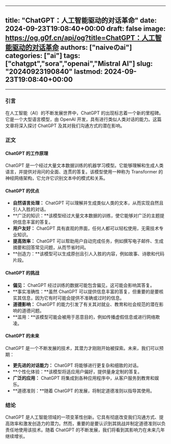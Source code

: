 
---
title: "ChatGPT：人工智能驱动的对话革命"
date: 2024-09-23T19:08:40+00:00
draft: false
image: https://og.g0f.cn/api/og?title=ChatGPT：人工智能驱动的对话革命
authors: ["naiveのai"]
categories: ["ai"]
tags: ["chatgpt","sora","openai","Mistral AI"]
slug: "20240923190840"
lastmod: 2024-09-23T19:08:40+00:00
---
***

### 引言

在人工智能（AI）的不断发展世界中，ChatGPT 的出现标志着一个新的里程碑。它是一个大型语言模型，由 OpenAI 开发，具有进行类似人类对话的能力。这篇文章将深入探讨 ChatGPT 及其对我们沟通方式的潜在影响。

### 正文

#### ChatGPT 的工作原理

ChatGPT 是一个经过大量文本数据训练的机器学习模型。它能够理解和生成人类语言，并提供对询问的全面、连贯的答复。该模型使用一种称为 Transformer 的神经网络架构，它允许它识别文本中的模式和关系。

#### ChatGPT 的优点

* **自然语言处理：** ChatGPT 可以理解并生成类似人类的文本，从而实现自然且引人入胜的对话。
* **广泛的知识：**该模型经过大量文本数据的训练，使它能够对广泛的主题提供信息丰富的答复。
* **用户友好：** ChatGPT 具有直观的界面，任何人都可以轻松使用，无需技术专业知识。
* **提高效率：** ChatGPT 可以帮助用户自动完成任务，例如撰写电子邮件、生成摘要和回答常见问题，从而节省时间。
* **创造力：**该模型可以生成原创且引人入胜的内容，例如故事、诗歌和代码片段。

#### ChatGPT 的挑战

* **偏见：** ChatGPT 经过训练的数据可能包含偏见，这可能会影响其答复。
* **事实准确性：**虽然 ChatGPT 可以提供信息丰富的答复，但重要的是要核实其信息，因为它有时可能会提供不准确或过时的信息。
* **道德影响：** ChatGPT 的能力引发了有关其对就业、教育和社会规范的潜在影响的道德问题。
* **滥用：**该模型可能会被用于恶意目的，例如传播虚假信息或进行网络欺凌。

#### ChatGPT 的未来

ChatGPT 是一个不断发展的技术，其潜力才刚刚开始被探索。未来，我们可以预期：

* **更先进的对话能力：** ChatGPT 将能够进行更复杂和细致的对话。
* **个性化体验：**该模型将适应用户偏好，提供量身定制的答复。
* **广泛的应用：** ChatGPT 将集成到各种应用程序中，从客户服务到教育和娱乐。
* **道德准则：**随着 ChatGPT 的发展，将制定道德准则以指导其使用。

### 结论

ChatGPT 是人工智能领域的一项变革性创新。它具有彻底改变我们沟通方式、提高效率和激发创造力的潜力。然而，重要的是要认识到其挑战并制定道德准则以负责任地使用该技术。随着 ChatGPT 的不断发展，我们将看到其影响力在未来几年继续增长。